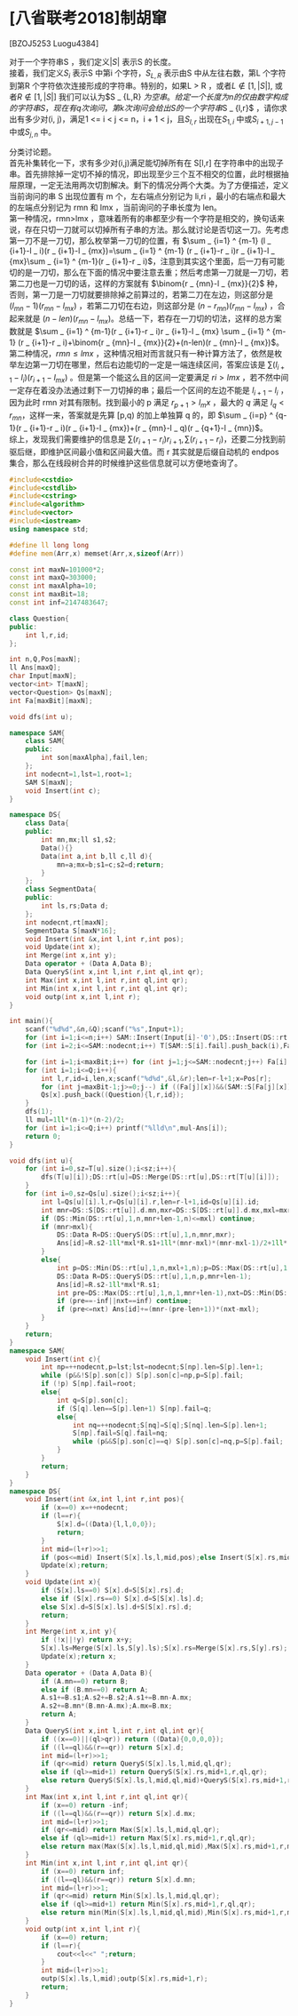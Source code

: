 # [八省联考2018]制胡窜
[BZOJ5253 Luogu4384]

对于一个字符串S ，我们定义$|S|$ 表示S 的长度。  
接着，我们定义$S _ i$ 表示S 中第i 个字符，$S _ {L,R}$ 表示由S 中从左往右数，第L 个字符到第R 个字符依次连接形成的字符串。特别的，如果L &gt; R ，或者$L \notin [1, |S|]$, 或者$R \notin [1, |S|]$ 我们可以认为$S _ {L,R} $为空串。  
给定一个长度为n 的仅由数字构成的字符串S ，现在有q 次询问，第k 次询问会
给出S 的一个字符串$S _ {l,r}$ ，请你求出有多少对(i, j)，满足1 &lt;= i &lt; j &lt;= n，i + 1 &lt; j，且$S _ {l,r}$ 出现在$S _ {1,i}$ 中或$S _ {i+1,j-1}$中或$S _ {j,n}$ 中。


分类讨论题。  
首先补集转化一下，求有多少对(i,j)满足能切掉所有在 S[l,r] 在字符串中的出现子串。首先排除掉一定切不掉的情况，即出现至少三个互不相交的位置，此时根据抽屉原理，一定无法用两次切割解决。剩下的情况分两个大类。为了方便描述，定义当前询问的串 S 出现位置有 m 个，左右端点分别记为 li,ri ，最小的右端点和最大的左端点分别记为 rmn 和 lmx ，当前询问的子串长度为 len。  
第一种情况，rmn>lmx ，意味着所有的串都至少有一个字符是相交的，换句话来说，存在只切一刀就可以切掉所有子串的方法。那么就讨论是否切这一刀。先考虑第一刀不是一刀切，那么枚举第一刀切的位置，有 $\sum _ {i=1} ^ {m-1} (l _ {i+1}-l _ i)(r _ {i+1}-l _ {mx})=\sum _ {i=1} ^ {m-1} (r _ {i+1}-r _ i)r _ {i+1}-l _ {mx}\sum _ {i=1} ^ {m-1}(r _ {i+1}-r _ i)$，注意到其实这个里面，后一刀有可能切的是一刀切，那么在下面的情况中要注意去重；然后考虑第一刀就是一刀切，若第二刀也是一刀切的话，这样的方案就有 $\binom{r _ {mn}-l _ {mx}}{2}$ 种，否则，第一刀是一刀切就要排除掉之前算过的，若第二刀在左边，则这部分是 $(l _ {mn}-1)(r _ {mn}-l _ {mx})$ ，若第二刀切在右边，则这部分是 $(n-r _ {mn})(r _ {mn}-l _ {mx})$ ，合起来就是 $(n-len)(r _ {mn}-l _ {mx})$。总结一下，若存在一刀切的切法，这样的总方案数就是 $\sum _ {i=1} ^ {m-1}(r _ {i+1}-r _ i)r _ {i+1}-l _ {mx} \sum _ {i=1} ^ {m-1} (r _ {i+1}-r _ i)+\binom{r _ {mn}-l _ {mx}}{2}+(n-len)(r _ {mn}-l _ {mx})$。  
第二种情况，$rmn \le lmx$ ，这种情况相对而言就只有一种计算方法了，依然是枚举左边第一刀切在哪里，然后右边能切的一定是一端连续区间，答案应该是 $\sum (l _ {i+1}-l _ i)(r _ {i+1}-l _ {mx})$ 。但是第一个能这么且的区间一定要满足 $ri > lmx$ ，若不然中间一定存在着没办法通过剩下一刀切掉的串；最后一个区间的左边不能是 $l _ {i+1}-l _ i$ ，因为此时 rmn 对其有限制。找到最小的 p 满足 $r _ {p+1}>l _ mx$ ，最大的 $q$ 满足 $l _ q< r _ {mn}$，这样一来，答案就是先算 [p,q) 的加上单独算 q 的，即 $\sum _ {i=p} ^ {q-1}(r _ {i+1}-r _ i)(r _ {i+1}-l _ {mx})+(r _ {mn}-l _ q)(r _ {q+1}-l _ {mn})$。  
综上，发现我们需要维护的信息是 $\sum (r _ {i+1}-r _ i)r _ {i+1},\sum (r _ {i+1}- r _ i)$，还要二分找到前驱后继，即维护区间最小值和区间最大值。而 r 其实就是后缀自动机的 endpos 集合，那么在线段树合并的时候维护这些信息就可以方便地查询了。

```cpp
#include<cstdio>
#include<cstdlib>
#include<cstring>
#include<algorithm>
#include<vector>
#include<iostream>
using namespace std;

#define ll long long
#define mem(Arr,x) memset(Arr,x,sizeof(Arr))

const int maxN=101000*2;
const int maxQ=303000;
const int maxAlpha=10;
const int maxBit=18;
const int inf=2147483647;

class Question{
public:
	int l,r,id;
};

int n,Q,Pos[maxN];
ll Ans[maxQ];
char Input[maxN];
vector<int> T[maxN];
vector<Question> Qs[maxN];
int Fa[maxBit][maxN];

void dfs(int u);

namespace SAM{
	class SAM{
	public:
		int son[maxAlpha],fail,len;
	};
	int nodecnt=1,lst=1,root=1;
	SAM S[maxN];
	void Insert(int c);
}

namespace DS{
	class Data{
	public:
		int mn,mx;ll s1,s2;
		Data(){}
		Data(int a,int b,ll c,ll d){
			mn=a;mx=b;s1=c;s2=d;return;
		}
	};
	class SegmentData{
	public:
		int ls,rs;Data d;
	};
	int nodecnt,rt[maxN];
	SegmentData S[maxN*16];
	void Insert(int &x,int l,int r,int pos);
	void Update(int x);
	int Merge(int x,int y);
	Data operator + (Data A,Data B);
	Data QueryS(int x,int l,int r,int ql,int qr);
	int Max(int x,int l,int r,int ql,int qr);
	int Min(int x,int l,int r,int ql,int qr);
	void outp(int x,int l,int r);
}

int main(){
	scanf("%d%d",&n,&Q);scanf("%s",Input+1);
	for (int i=1;i<=n;i++) SAM::Insert(Input[i]-'0'),DS::Insert(DS::rt[SAM::lst],1,n,i),Pos[i]=SAM::lst;
	for (int i=2;i<=SAM::nodecnt;i++) T[SAM::S[i].fail].push_back(i),Fa[0][i]=SAM::S[i].fail;

	for (int i=1;i<maxBit;i++) for (int j=1;j<=SAM::nodecnt;j++) Fa[i][j]=Fa[i-1][Fa[i-1][j]];
	for (int i=1;i<=Q;i++){
		int l,r,id=i,len,x;scanf("%d%d",&l,&r);len=r-l+1;x=Pos[r];
		for (int j=maxBit-1;j>=0;j--) if ((Fa[j][x])&&(SAM::S[Fa[j][x]].len>=len)) x=Fa[j][x];
		Qs[x].push_back((Question){l,r,id});
	}
	dfs(1);
	ll mul=1ll*(n-1)*(n-2)/2;
	for (int i=1;i<=Q;i++) printf("%lld\n",mul-Ans[i]);
	return 0;
}

void dfs(int u){
	for (int i=0,sz=T[u].size();i<sz;i++){
		dfs(T[u][i]);DS::rt[u]=DS::Merge(DS::rt[u],DS::rt[T[u][i]]);
	}
	for (int i=0,sz=Qs[u].size();i<sz;i++){
		int l=Qs[u][i].l,r=Qs[u][i].r,len=r-l+1,id=Qs[u][i].id;
		int mnr=DS::S[DS::rt[u]].d.mn,mxr=DS::S[DS::rt[u]].d.mx,mxl=mxr-len+1;
		if (DS::Min(DS::rt[u],1,n,mnr+len-1,n)<=mxl) continue;
		if (mnr>mxl){
			DS::Data R=DS::QueryS(DS::rt[u],1,n,mnr,mxr);
			Ans[id]=R.s2-1ll*mxl*R.s1+1ll*(mnr-mxl)*(mnr-mxl-1)/2+1ll*(n-len)*(mnr-mxl);
		}
		else{
			int p=DS::Min(DS::rt[u],1,n,mxl+1,n);p=DS::Max(DS::rt[u],1,n,1,p-1);
			DS::Data R=DS::QueryS(DS::rt[u],1,n,p,mnr+len-1);
			Ans[id]=R.s2-1ll*mxl*R.s1;
			int pre=DS::Max(DS::rt[u],1,n,1,mnr+len-1),nxt=DS::Min(DS::rt[u],1,n,mnr+len-1,n);
			if (pre==-inf||nxt==inf) continue;
			if (pre<=nxt) Ans[id]+=(mnr-(pre-len+1))*(nxt-mxl);
		}
	}
	return;
}
namespace SAM{
	void Insert(int c){
		int np=++nodecnt,p=lst;lst=nodecnt;S[np].len=S[p].len+1;
		while (p&&!S[p].son[c]) S[p].son[c]=np,p=S[p].fail;
		if (!p) S[np].fail=root;
		else{
			int q=S[p].son[c];
			if (S[q].len==S[p].len+1) S[np].fail=q;
			else{
				int nq=++nodecnt;S[nq]=S[q];S[nq].len=S[p].len+1;
				S[np].fail=S[q].fail=nq;
				while (p&&S[p].son[c]==q) S[p].son[c]=nq,p=S[p].fail;
			}
		}
		return;
	}
}
namespace DS{
	void Insert(int &x,int l,int r,int pos){
		if (x==0) x=++nodecnt;
		if (l==r){
			S[x].d=((Data){l,l,0,0});
			return;
		}
		int mid=(l+r)>>1;
		if (pos<=mid) Insert(S[x].ls,l,mid,pos);else Insert(S[x].rs,mid+1,r,pos);
		Update(x);return;
	}
	void Update(int x){
		if (S[x].ls==0) S[x].d=S[S[x].rs].d;
		else if (S[x].rs==0) S[x].d=S[S[x].ls].d;
		else S[x].d=S[S[x].ls].d+S[S[x].rs].d;
		return;
	}
	int Merge(int x,int y){
		if (!x||!y) return x+y;
		S[x].ls=Merge(S[x].ls,S[y].ls);S[x].rs=Merge(S[x].rs,S[y].rs);
		Update(x);return x;
	}
	Data operator + (Data A,Data B){
		if (A.mn==0) return B;
		else if (B.mn==0) return A;
		A.s1+=B.s1;A.s2+=B.s2;A.s1+=B.mn-A.mx;
		A.s2+=B.mn*(B.mn-A.mx);A.mx=B.mx;
		return A;
	}
	Data QueryS(int x,int l,int r,int ql,int qr){
		if ((x==0)||(ql>qr)) return ((Data){0,0,0,0});
		if ((l==ql)&&(r==qr)) return S[x].d;
		int mid=(l+r)>>1;
		if (qr<=mid) return QueryS(S[x].ls,l,mid,ql,qr);
		else if (ql>=mid+1) return QueryS(S[x].rs,mid+1,r,ql,qr);
		else return QueryS(S[x].ls,l,mid,ql,mid)+QueryS(S[x].rs,mid+1,r,mid+1,qr);
	}
	int Max(int x,int l,int r,int ql,int qr){
		if (x==0) return -inf;
		if ((l==ql)&&(r==qr)) return S[x].d.mx;
		int mid=(l+r)>>1;
		if (qr<=mid) return Max(S[x].ls,l,mid,ql,qr);
		else if (ql>=mid+1) return Max(S[x].rs,mid+1,r,ql,qr);
		else return max(Max(S[x].ls,l,mid,ql,mid),Max(S[x].rs,mid+1,r,mid+1,qr));
	}
	int Min(int x,int l,int r,int ql,int qr){
		if (x==0) return inf;
		if ((l==ql)&&(r==qr)) return S[x].d.mn;
		int mid=(l+r)>>1;
		if (qr<=mid) return Min(S[x].ls,l,mid,ql,qr);
		else if (ql>=mid+1) return Min(S[x].rs,mid+1,r,ql,qr);
		else return min(Min(S[x].ls,l,mid,ql,mid),Min(S[x].rs,mid+1,r,mid+1,qr));
	}
	void outp(int x,int l,int r){
		if (x==0) return;
		if (l==r){
			cout<<l<<" ";return;
		}
		int mid=(l+r)>>1;
		outp(S[x].ls,l,mid);outp(S[x].rs,mid+1,r);
		return;
	}
}
```
